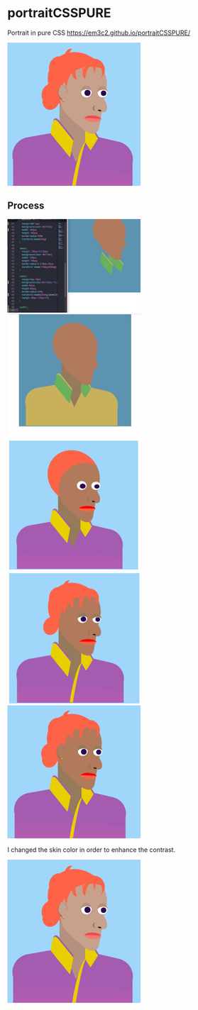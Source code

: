 # portraitCSSPURE

Portrait in pure CSS https://em3c2.github.io/portraitCSSPURE/

<img width="300px" src="./img/iter5.jpeg">


## Process

<img width="300px" src="./img/iter.jpeg">

<img width="300px" src="./img/iter1.jpeg">

<img width="300px" src="./img/iter2.jpeg">

<img width="300px" src="./img/iter3.jpeg">

<img width="300px" src="./img/iter4.jpeg">

I changed the skin color in order to enhance the contrast.

<img width="300px" src="./img/iter5.jpeg">
